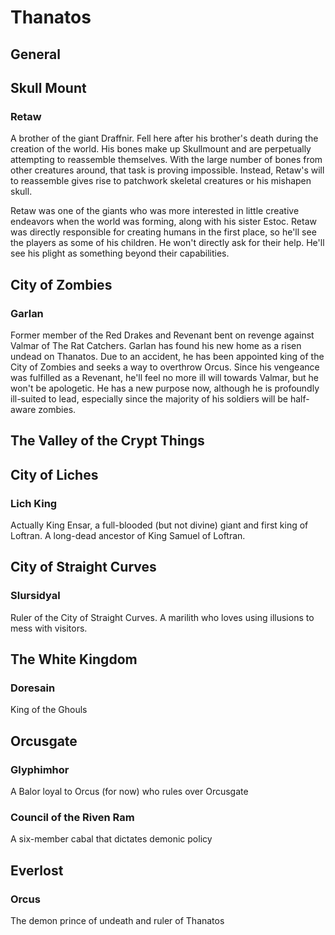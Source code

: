 # Thanatos

## General

## Skull Mount

### Retaw
A brother of the giant Draffnir. Fell here after his brother's death during the creation of the world. His bones make up Skullmount and are perpetually attempting to reassemble themselves. With the large number of bones from other creatures around, that task is proving impossible. Instead, Retaw's will to reassemble gives rise to patchwork skeletal creatures or his mishapen skull.

Retaw was one of the giants who was more interested in little creative endeavors when the world was forming, along with his sister Estoc. Retaw was directly responsible for creating humans in the first place, so he'll see the players as some of his children. He won't directly ask for their help. He'll see his plight as something beyond their capabilities.


## City of Zombies

### Garlan
Former member of the Red Drakes and Revenant bent on revenge against Valmar of The Rat Catchers. Garlan has found his new home as a risen undead on Thanatos. Due to an accident, he has been appointed king of the City of Zombies and seeks a way to overthrow Orcus. Since his vengeance was fulfilled as a Revenant, he'll feel no more ill will towards Valmar, but he won't be apologetic. He has a new purpose now, although he is profoundly ill-suited to lead, especially since the majority of his soldiers will be half-aware zombies.


## The Valley of the Crypt Things


## City of Liches

### Lich King
Actually King Ensar, a full-blooded (but not divine) giant and first king of Loftran. A long-dead ancestor of King Samuel of Loftran.


## City of Straight Curves

### Slursidyal
Ruler of the City of Straight Curves. A marilith who loves using illusions to mess with visitors.


## The White Kingdom

### Doresain
King of the Ghouls


## Orcusgate

### Glyphimhor
A Balor loyal to Orcus (for now) who rules over Orcusgate

### Council of the Riven Ram
A six-member cabal that dictates demonic policy


## Everlost

### Orcus
The demon prince of undeath and ruler of Thanatos
